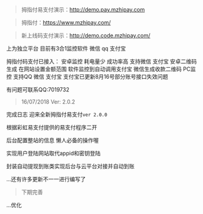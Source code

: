 >拇指付易支付演示：http://demo.pay.mzhipay.com

>拇指付：https://www.mzhipay.com/

>新上线码支付演示：http://demo.code.mzhipay.com/ 

上为独立平台 目前有3合1监控软件 微信 qq 支付宝

拇指付码支付已接入：
安卓监控 耗电量少 成功率高 支持微信 支付宝
安卓二维码生成 在网站设置金额范围 软件监控到自动调用支付宝 微信生成收款二维码
PC监控 支持QQ 微信 支付宝  支付宝已更新8月16号部分账号接口失效问题

有问题可联系QQ:7019732

>16/07/2018 Ver: 2.0.2 

完成日志
迎来全新拇指付易支付```ver 2.0.0```

根据彩虹易支付提供的易支付程序二开

后台配置整站的信息 懒人必备的操作喔 

实现用户登陆网站取代appid和密钥登陆

封装自动提现到账类实现后台与云平台对接并自动到账

...还有许多更新不一一进行编写了
>下期完善

...优化

